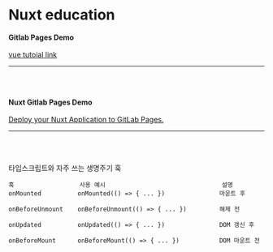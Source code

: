 # Nuxt education

**Gitlab Pages Demo**
<br><br>
[vue tutoial link](https://dchahyunho-gitlab.duckdns.org/vue-education-9e0354/)
*****

<br/><br/>

**Nuxt Gitlab Pages Demo**
<br><br>
[Deploy your Nuxt Application to GitLab Pages.](https://nuxt.com/deploy/gitlab)
*****

<br/><br/>

타입스크립트와 자주 쓰는 생명주기 훅
```
훅                  사용 예시                                설명
onMounted          onMounted(() => { ... })               마운트 후

onBeforeUnmount    onBeforeUnmount(() => { ... })         해제 전

onUpdated          onUpdated(() => { ... })               DOM 갱신 후

onBeforeMount      onBeforeMount(() => { ... })           DOM 마운트 전

```
